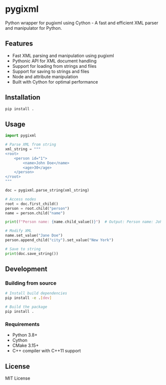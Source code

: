 # pygixml

Python wrapper for pugixml using Cython - A fast and efficient XML parser and manipulator for Python.

## Features

- Fast XML parsing and manipulation using pugixml
- Pythonic API for XML document handling
- Support for loading from strings and files
- Support for saving to strings and files
- Node and attribute manipulation
- Built with Cython for optimal performance

## Installation

```bash
pip install .
```

## Usage

```python
import pygixml

# Parse XML from string
xml_string = """
<root>
    <person id="1">
        <name>John Doe</name>
        <age>30</age>
    </person>
</root>
"""

doc = pygixml.parse_string(xml_string)

# Access nodes
root = doc.first_child()
person = root.child("person")
name = person.child("name")

print(f"Person name: {name.child_value()}")  # Output: Person name: John Doe

# Modify XML
name.set_value("Jane Doe")
person.append_child("city").set_value("New York")

# Save to string
print(doc.save_string())
```

## Development

### Building from source

```bash
# Install build dependencies
pip install -e .[dev]

# Build the package
pip install .
```

### Requirements

- Python 3.8+
- Cython
- CMake 3.15+
- C++ compiler with C++11 support

## License

MIT License

